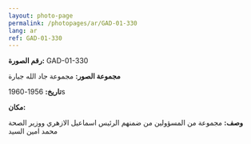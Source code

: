 ```yaml
---
layout: photo-page
permalink: /photopages/ar/GAD-01-330
lang: ar
ref: GAD-01-330
---
```


**رقم الصورة:** GAD-01-330

**مجموعة الصور:** مجموعة جاد الله جبارة

**تاريخ:** 1956-1960s

**مكان:**

**وصف:**  مجموعة من المسؤولين من ضمنهم الرئيس اسماعيل الازهري ووزير الصحة محمد امين السيد
